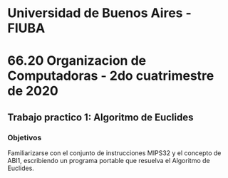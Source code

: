 # Universidad de Buenos Aires - FIUBA
# 66.20 Organizacion de Computadoras - 2do cuatrimestre de 2020
## Trabajo practico 1:  Algoritmo de Euclides

### Objetivos

Familiarizarse con el conjunto de instrucciones MIPS32 y el concepto de ABI1, escribiendo un programa portable que resuelva el Algoritmo de Euclides.